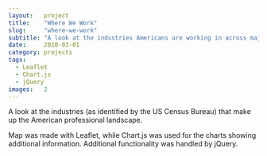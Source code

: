 ```yaml
---
layout:   project
title:    "Where We Work"
slug:     "where-we-work"
subtitle: "A look at the industries Americans are working in across major metropolitan areas"
date:     2018-03-01
category: projects
tags:
  - Leaflet
  - Chart.js
  - jQuery
images:   2
---
```

A look at the industries (as identified by the US Census Bureau) that make up the American professional landscape.

Map was made with Leaflet, while Chart.js was used for the charts showing additional information. Additional functionality was handled by jQuery.